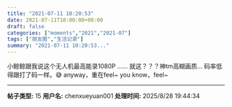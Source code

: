 ```yaml
---
title: "2021-07-11 10:20:53"
date: 2021-07-11T10:00:00+08:00
draft: false
categories: ["moments","2021","2021-07"]
tags: ["朋友圈","生活记录"]
summary: "2021-07-11 10:20:53..."
---
```


小鲸鲸跟我说这个无人机最高能录1080P
……
就这？？？神tm高糊画质…
码率低得跟打了码一样。😅
anyway，重在feel~
you know，feel~

---

**帖子类型:** 15
**用户名:** chenxueyuan001
**处理时间:** 2025/8/28 19:44:34
